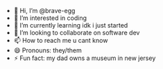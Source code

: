 - 👋 Hi, I’m @brave-egg
- 👀 I’m interested in coding
- 🌱 I’m currently learning idk i just started
- 💞️ I’m looking to collaborate on software dev
- 📫 How to reach me u cant know
- 😄 Pronouns: they/them
- ⚡ Fun fact: my dad owns a museum in new jersey

<!---
brave-egg/brave-egg is a ✨ special ✨ repository because its `README.md` (this file) appears on your GitHub profile.
You can click the Preview link to take a look at your changes.
--->
